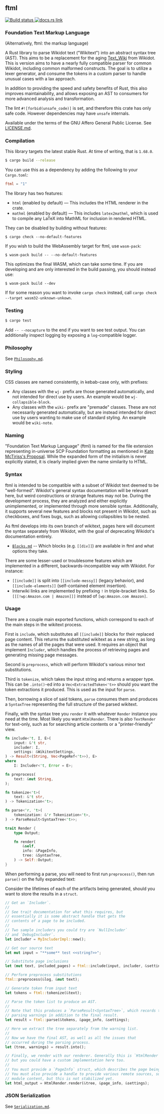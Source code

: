 ## ftml

<p>
  <a href="https://github.com/scpwiki/wikijump/actions?query=workflow%3A%22%5Bftml%5D+Rust%22">
    <img src="https://github.com/scpwiki/wikijump/workflows/%5Bftml%5D%20Rust/badge.svg"
         alt="Build status">
  </a>

  <a href="https://docs.rs/ftml">
    <img src="https://docs.rs/ftml/badge.svg"
         alt="docs.rs link">
  </a>
</p>

### Foundation Text Markup Language

(Alternatively, ftml: the markup language)

A Rust library to parse Wikidot text ("Wikitext") into an abstract syntax tree (AST).
This aims to be a replacement for the aging [Text\_Wiki](https://github.com/gabrys/wikidot/tree/master/lib/Text_Wiki/Text) from Wikidot.
This is version aims to have a nearly fully compatible parser for common Wikidot, including common malformed constructs.
The goal is to utilize a lexer generator, and consume the tokens in a custom parser to handle unusual cases with a lax approach.

In addition to providing the speed and safety benefits of Rust, this also improves maintainability, and allows exposing an AST to consumers
for more advanced analysis and transformation.

The lint `#![forbid(unsafe_code)]` is set, and therefore this crate has only safe code. However dependencies may have `unsafe` internals.

Available under the terms of the GNU Affero General Public License. See [LICENSE.md](LICENSE.md).

### Compilation

This library targets the latest stable Rust. At time of writing, that is `1.68.0`.

```sh
$ cargo build --release
```

You can use this as a dependency by adding the following to your `Cargo.toml`:

```toml
ftml = "1"
```

The library has two features:
* `html` (enabled by default) &mdash; This includes the HTML renderer in the crate.
* `mathml` (enabled by default) &mdash; This includes `latex2mathml`, which is used to compile any LaTeX into MathML for inclusion in rendered HTML.

They can be disabled by building without features:

```
$ cargo check --no-default-features
```

If you wish to build the WebAssembly target for ftml, use `wasm-pack`:

```
$ wasm-pack build -- --no-default-features
```

This optimizes the final WASM, which can take some time. If you are developing and are only interested in the build passing, you should instead use:

```
$ wasm-pack build --dev
```

If for some reason you want to invoke `cargo check` instead, call `cargo check --target wasm32-unknown-unkown`.

### Testing

```sh
$ cargo test
```

Add `-- --nocapture` to the end if you want to see test output. You can additionally inspect logging by exposing a `log`-compatible logger.

### Philosophy

See [`Philosophy.md`](docs/Philosophy.md).

### Styling

CSS classes are named consistently, in kebab-case only, with prefixes:

* Any classes with the `wj-` prefix are those generated automatically, and not intended for direct use by users. An example would be `wj-collapsible-block`.
* Any classes with the `wiki-` prefix are "premade" classes. These are not necessarily generated automatically, but are instead intended for direct use by users wanting to make use of standard styling. An example would be `wiki-note`.

### Naming

"Foundation Text Markup Language" (ftml) is named for the file extension representing in-universe
SCP Foundation formatting as mentioned in [Kate McTiriss's Proposal](https://scpwiki.com/kate-mctiriss-s-proposal).
While the expanded form of the initialism is never explicitly stated, it is clearly implied given the
name similarity to HTML.

### Syntax

ftml is intended to be compatible with a subset of Wikidot text deemed to be "well-formed". Wikidot's general syntax documentation will be relevant here, but weird constructions or strange features may not be. During the development process, they are analyzed and either explicitly unimplemented, or implemented through more sensible syntax. Additionally, it supports several new features and blocks not present in Wikidot, such as checkboxes, and fixes bugs, such as allowing collapsibles to be nested.

As ftml develops into its own branch of wikitext, pages here will document the syntax separately from Wikidot, with the goal of deprecating Wikidot's documentation entirely.

- [`Blocks.md`](docs/Blocks.md) -- Which blocks (e.g. `[[div]]`) are available in ftml and what options they take.

There are some lesser-used or troublesome features which are implemented in a different, backwards-incompatible way with Wikidot. For instance:

* `[[include]]` is split into `[[include-messy]]` (legacy behavior), and `[[include-elements]]` (self-contained element insertion).
* Interwiki links are implemented by prefixing `!` in triple-bracket links. So `[[[!wp:Amazon.com | Amazon]]]` instead of `[wp:Amazon.com Amazon]`.

### Usage

There are a couple main exported functions, which correspond to each of the main steps in the wikitext process.

First is `include`, which substitutes all `[[include]]` blocks for their replaced page content. This returns the substituted wikitext as a new string, as long as the names of all the pages that were used. It requires an object that implement `Includer`, which handles the process of retrieving pages and generating missing page messages.

Second is `preprocess`, which will perform Wikidot's various minor text substitutions.

Third is `tokenize`, which takes the input string and returns a wrapper type. This can be `.into()`-ed into a `Vec<ExtractedToken<'t>>` should you want the token extractions it produced. This is used as the input for `parse`.

Then, borrowing a slice of said tokens, `parse` consumes them and produces a `SyntaxTree` representing the full structure of the parsed wikitext.

Finally, with the syntax tree you `render` it with whatever `Render` instance you need at the time. Most likely you want `HtmlRender`. There is also `TextRender` for text-only, such as for searching article contents or a "printer-friendly" view.

```rust
fn include<'t, I, E>(
    input: &'t str,
    includer: I,
    settings: &WikitextSettings,
) -> Result<(String, Vec<PageRef<'t>>), E>
where
    I: Includer<'t, Error = E>;

fn preprocess(
    text: &mut String,
);

fn tokenize<'t>(
    text: &'t str,
) -> Tokenization<'t>;

fn parse<'r, 't>(
    tokenization: &'r Tokenization<'t>,
) -> ParseResult<SyntaxTree<'t>>;

trait Render {
    type Output;

    fn render(
        &self,
        info: &PageInfo,
        tree: &SyntaxTree,
    ) -> Self::Output;
}
```

When performing a parse, you will need to first run `preprocess()`, then run `parse()`
on the fully expanded text:

Consider the lifetimes of each of the artifacts being generated, should you want to
store the results in a `struct`.

```rust
// Get an `Includer`.
//
// See trait documentation for what this requires, but
// essentially it is some abstract handle that gets the
// contents of a page to be included.
//
// Two sample includers you could try are `NullIncluder`
// and `DebugIncluder`.
let includer = MyIncluderImpl::new();

// Get our source text
let mut input = "**some** test <<string?>>";

// Substitute page inclusions
let (mut text, included_pages) = ftml::include(input, includer, &settings);

// Perform preprocess substitutions
ftml::preprocess(&log, &mut text);

// Generate token from input text
let tokens = ftml::tokenize(&text);

// Parse the token list to produce an AST.
//
// Note that this produces a `ParseResult<SyntaxTree>`, which records the
// parsing warnings in addition to the final result.
let result = ftml::parse(&tokens, &page_info, &settings);

// Here we extract the tree separately from the warning list.
//
// Now we have the final AST, as well as all the issues that
// occurred during the parsing process.
let (tree, warnings) = result.into();

// Finally, we render with our renderer. Generally this is `HtmlRender`,
// but you could have a custom implementation here too.
//
// You must provide a `PageInfo` struct, which describes the page being rendered.
// You must also provide a handle to provide various remote sources, such as
// module content, but this is not stabilized yet.
let html_output = HtmlRender.render(&tree, &page_info, &settings);
```

### JSON Serialization

See [`Serialization.md`](docs/Serialization.md).
